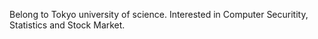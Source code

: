 Belong to Tokyo university of science.
Interested in Computer Securitity, Statistics and Stock Market.
